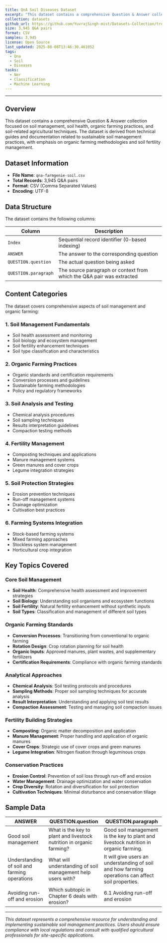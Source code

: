 ```yaml
---
title: QnA Soil Diseases Dataset
excerpt: "This dataset contains a comprehensive Question & Answer collection focused on soil management, soil health, organic farming practices, and soil-related agricultural techniques. The dataset is derived from technical guides and documentation related to sustainable soil management practices, with empha<br/><img src='/images/500x300.png'>"
collection: datasets
github_url: https://github.com/YuvrajSingh-mist/Datasets-Collection/tree/main/QnA-Soil-Diseases
size: 3,945 Q&A pairs
format: CSV
samples: 3,945
license: Open Source
last_updated: 2025-08-08T13:46:30.461052
tags:
  - Qna
  - Soil
  - Diseases
tasks:
  - Ner
  - Classification
  - Machine Learning
---
```


---

## Overview

This dataset contains a comprehensive Question & Answer collection focused on soil management, soil health, organic farming practices, and soil-related agricultural techniques. The dataset is derived from technical guides and documentation related to sustainable soil management practices, with emphasis on organic farming methodologies and soil fertility management.

## Dataset Information

- **File Name**: `qna-farmgenie-soil.csv`
- **Total Records**: 3,945 Q&A pairs
- **Format**: CSV (Comma Separated Values)
- **Encoding**: UTF-8

## Data Structure

The dataset contains the following columns:

| Column | Description |
|--------|-------------|
| `Index` | Sequential record identifier (0-based indexing) |
| `ANSWER` | The answer to the corresponding question |
| `QUESTION.question` | The actual question being asked |
| `QUESTION.paragraph` | The source paragraph or context from which the Q&A pair was extracted |

## Content Categories

The dataset covers comprehensive aspects of soil management and organic farming:

### 1. **Soil Management Fundamentals**
- Soil health assessment and monitoring
- Soil biology and ecosystem management
- Soil fertility enhancement techniques
- Soil type classification and characteristics

### 2. **Organic Farming Practices**
- Organic standards and certification requirements
- Conversion processes and guidelines
- Sustainable farming methodologies
- Policy and regulatory frameworks

### 3. **Soil Analysis and Testing**
- Chemical analysis procedures
- Soil sampling techniques
- Results interpretation guidelines
- Compaction testing methods

### 4. **Fertility Management**
- Composting techniques and applications
- Manure management systems
- Green manures and cover crops
- Legume integration strategies

### 5. **Soil Protection Strategies**
- Erosion prevention techniques
- Run-off management systems
- Drainage optimization
- Cultivation best practices

### 6. **Farming Systems Integration**
- Stock-based farming systems
- Mixed farming approaches
- Stockless system management
- Horticultural crop integration

## Key Topics Covered

### **Core Soil Management**
- **Soil Health**: Comprehensive health assessment and improvement strategies
- **Soil Biology**: Understanding soil organisms and ecosystem functions
- **Soil Fertility**: Natural fertility enhancement without synthetic inputs
- **Soil Types**: Classification and management of different soil types

### **Organic Farming Standards**
- **Conversion Processes**: Transitioning from conventional to organic farming
- **Rotation Design**: Crop rotation planning for soil health
- **Organic Inputs**: Approved manures, plant wastes, and supplementary fertilizers
- **Certification Requirements**: Compliance with organic farming standards

### **Analytical Approaches**
- **Chemical Analysis**: Soil testing protocols and procedures
- **Sampling Methods**: Proper soil sampling techniques for accurate analysis
- **Result Interpretation**: Understanding and applying soil test results
- **Compaction Assessment**: Testing and managing soil compaction issues

### **Fertility Building Strategies**
- **Composting**: Organic matter decomposition and application
- **Manure Management**: Proper handling and application of organic manures
- **Cover Crops**: Strategic use of cover crops and green manures
- **Legume Integration**: Nitrogen fixation through leguminous crops

### **Conservation Practices**
- **Erosion Control**: Prevention of soil loss through run-off and erosion
- **Water Management**: Drainage optimization and water conservation
- **Crop Diversity**: Rotation and diversification for soil protection
- **Cultivation Techniques**: Minimal disturbance and conservation tillage

## Sample Data

<div class="table-responsive">
<table class="table table-striped">
<thead>
<tr>
<th>ANSWER</th>
<th>QUESTION.question</th>
<th>QUESTION.paragraph</th>
</tr>
</thead>
<tbody>
<tr>
<td>Good soil management</td>
<td>What is the key to plant and livestock nutrition in organic farming?</td>
<td>Good soil management is the key to plant and livestock nutrition in organic farming.</td>
</tr>
<tr>
<td>Understanding of soil and farming operations</td>
<td>What will understanding of soil management help users with?</td>
<td>It will give users an understanding of soil and how farming operations can affect soil properties.</td>
</tr>
<tr>
<td>Avoiding run-off and erosion</td>
<td>Which subtopic in Chapter 6 deals with erosion?</td>
<td>6.1 Avoiding run-off and erosion</td>
</tr>
</tbody>
</table>
</div>


---

*This dataset represents a comprehensive resource for understanding and implementing sustainable soil management practices. Users should ensure compliance with local regulations and consult with qualified agricultural professionals for site-specific applications.*
